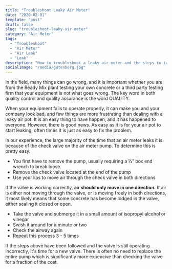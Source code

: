 ```yaml
---
title: "Troubleshoot Leaky Air Meter"
date: "2020-02-01"
template: "post"
draft: false
slug: "troubleshoot-leaky-air-meter"
category: "Air Meter"
tags:
  - "Troubleshoot"
  - "Air Meter"
  - "Air Leak"
  - "Leak"
description: "How to troubleshoot a leaky air meter and the steps to take before replacing the entire pump."
socialImage: "/media/gutenberg.jpg"
---
```


In the field, many things can go wrong, and it is important whether you are from the Ready Mix plant testing your own concrete or a third party testing firm that your equipment is not what goes wrong. The key word in both quality control and quality assurance is the word QUALITY. 

When your equipment fails to operate properly, it can make you and your company look bad, and few things are more frustrating than dealing with a leaky air pot. It is an easy thing to have happen, and it has happened to everyone. However, there is good news. As easy as it is for your air pot to start leaking, often times it is just as easy to fix the problem. 

In our experience, the large majority of the time that an air meter leaks it is because of the check valve on the air meter pump. To determine this is pretty easy. 

- You first have to remove the pump, usually requiring a ½” box end wrench to break loose.
- Remove the check valve located at the end of the pump
- Use your lips to move air through the check valve in both directions

If the valve is working correctly, **air should only move in one direction.** If air is either not moving through the valve, or is moving freely in both directions, it most likely means that some concrete has become lodged in the valve, either sealing it closed or open. 

- Take the valve and submerge it in a small amount of isopropyl alcohol or vinegar
- Swish it around for a minute or two
- Check the airway again
- Repeat this process 3 - 5 times

If the steps above have been followed and the valve is still operating incorrectly, it's time for a new valve. There is often no need to replace the entire pump which is significantly more expencive than checking the valve for a fraction of the cost.